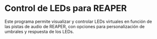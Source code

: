 # Control de LEDs para REAPER

Este programa permite visualizar y controlar LEDs virtuales en función de las pistas de audio de REAPER, con opciones para personalización de umbrales y respuesta de los LEDs.
